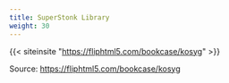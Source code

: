 ```yaml
---
title: SuperStonk Library
weight: 30
---
```



{{< siteinsite "https://fliphtml5.com/bookcase/kosyg" >}}

Source: https://fliphtml5.com/bookcase/kosyg
